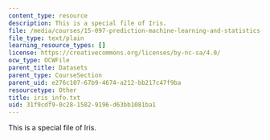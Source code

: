 ```yaml
---
content_type: resource
description: This is a special file of Iris.
file: /media/courses/15-097-prediction-machine-learning-and-statistics-spring-2012/31f9cdf90c2815829196d63bb1081ba1_iris_info.txt
file_type: text/plain
learning_resource_types: []
license: https://creativecommons.org/licenses/by-nc-sa/4.0/
ocw_type: OCWFile
parent_title: Datasets
parent_type: CourseSection
parent_uid: e276c107-67b9-4674-a212-bb217c47f9ba
resourcetype: Other
title: iris_info.txt
uid: 31f9cdf9-0c28-1582-9196-d63bb1081ba1
---
```

This is a special file of Iris.